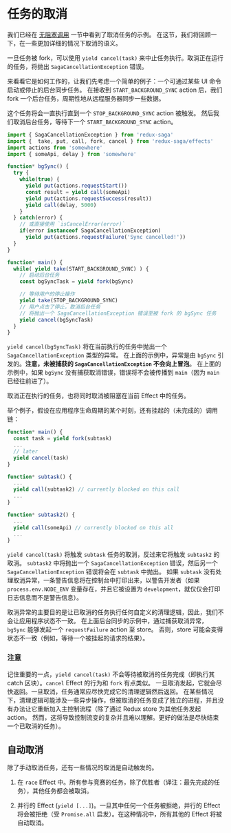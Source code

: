 # 任务的取消

我们已经在 [无阻塞调用](http://superRaytin.github.io/redux-saga-in-chinese/docs/advanced/NonBlockingCalls.html) 一节中看到了取消任务的示例。
在这节，我们将回顾一下，在一些更加详细的情况下取消的语义。

一旦任务被 fork，可以使用 `yield cancel(task)` 来中止任务执行。取消正在运行的任务，将抛出 `SagaCancellationException` 错误。

来看看它是如何工作的，让我们先考虑一个简单的例子：一个可通过某些 UI 命令启动或停止的后台同步任务。
在接收到 `START_BACKGROUND_SYNC` action 后，我们 fork 一个后台任务，周期性地从远程服务器同步一些数据。

这个任务将会一直执行直到一个 `STOP_BACKGROUND_SYNC` action 被触发。
然后我们取消后台任务，等待下一个 `START_BACKGROUND_SYNC` action。

```javascript
import { SagaCancellationException } from 'redux-saga'
import {  take, put, call, fork, cancel } from 'redux-saga/effects'
import actions from 'somewhere'
import { someApi, delay } from 'somewhere'

function* bgSync() {
  try {
    while(true) {
      yield put(actions.requestStart())
      const result = yield call(someApi)
      yield put(actions.requestSuccess(result))
      yield call(delay, 5000)
    }
  } catch(error) {
    // 或直接使用 `isCancelError(error)`
    if(error instanceof SagaCancellationException)
      yield put(actions.requestFailure('Sync cancelled!'))
  }
}

function* main() {
  while( yield take(START_BACKGROUND_SYNC) ) {
    // 启动后台任务
    const bgSyncTask = yield fork(bgSync)

    // 等待用户的停止操作
    yield take(STOP_BACKGROUND_SYNC)
    // 用户点击了停止，取消后台任务
    // 将抛出一个 SagaCancellationException 错误至被 fork 的 bgSync 任务
    yield cancel(bgSyncTask)
  }
}
```

`yield cancel(bgSyncTask)` 将在当前执行的任务中抛出一个 `SagaCancellationException` 类型的异常。
在上面的示例中，异常是由 `bgSync` 引发的。**注意，未被捕获的 `SagaCancellationException` 不会向上冒泡**。
在上面的示例中，如果 `bgSync` 没有捕获取消错误，错误将不会被传播到 `main`（因为 `main` 已经往前进了）。

取消正在执行的任务，也将同时取消被阻塞在当前 Effect 中的任务。

举个例子，假设在应用程序生命周期的某个时刻，还有挂起的（未完成的）调用链：

```javascript
function* main() {
  const task = yield fork(subtask)
  ...
  // later
  yield cancel(task)
}

function* subtask() {
  ...
  yield call(subtask2) // currently blocked on this call
  ...
}

function* subtask2() {
  ...
  yield call(someApi) // currently blocked on this all
  ...
}
```

`yield cancel(task)` 将触发 `subtask` 任务的取消，反过来它将触发 `subtask2` 的取消。
`subtask2` 中将抛出一个 `SagaCancellationException` 错误，然后另一个 `SagaCancellationException` 错误将会在 `subtask` 中抛出。
 如果 `subtask` 没有处理取消异常，一条警告信息将在控制台中打印出来，以警告开发者（如果 `process.env.NODE_ENV` 变量存在，并且它被设置为 `development`，就仅仅会打印日志信息而不是警告信息）。

取消异常的主要目的是让已取消的任务执行任何自定义的清理逻辑，因此，我们不会让应用程序状态不一致。
在上面后台同步的示例中，通过捕获取消异常，`bgSync` 能够发起一个 `requestFailure` action 至 store。
否则，store 可能会变得状态不一致（例如，等待一个被挂起的请求的结果）。

### 注意

记住重要的一点，`yield cancel(task)` 不会等待被取消的任务完成（即执行其 catch 区块）。`cancel` Effect 的行为和 `fork` 有点类似。
一旦取消发起，它就会尽快返回。一旦取消，任务通常应尽快完成它的清理逻辑然后返回。
在某些情况下，清理逻辑可能涉及一些异步操作，但被取消的任务变成了独立的进程，并且没有办法让它重新加入主控制流程（除了通过 Redux store 为其他任务发起 action。
然而，这将导致控制流变的复杂并且难以理解。更好的做法是尽快结束一个已取消的任务）。

## 自动取消

除了手动取消任务，还有一些情况的取消是自动触发的。

1. 在 `race` Effect 中。所有参与竞赛的任务，除了优胜者（译注：最先完成的任务），其他任务都会被取消。

2. 并行的 Effect (`yield [...]`)。一旦其中任何一个任务被拒绝，并行的 Effect 将会被拒绝（受 `Promise.all` 启发）。在这种情况中，所有其他的 Effect 将被自动取消。
